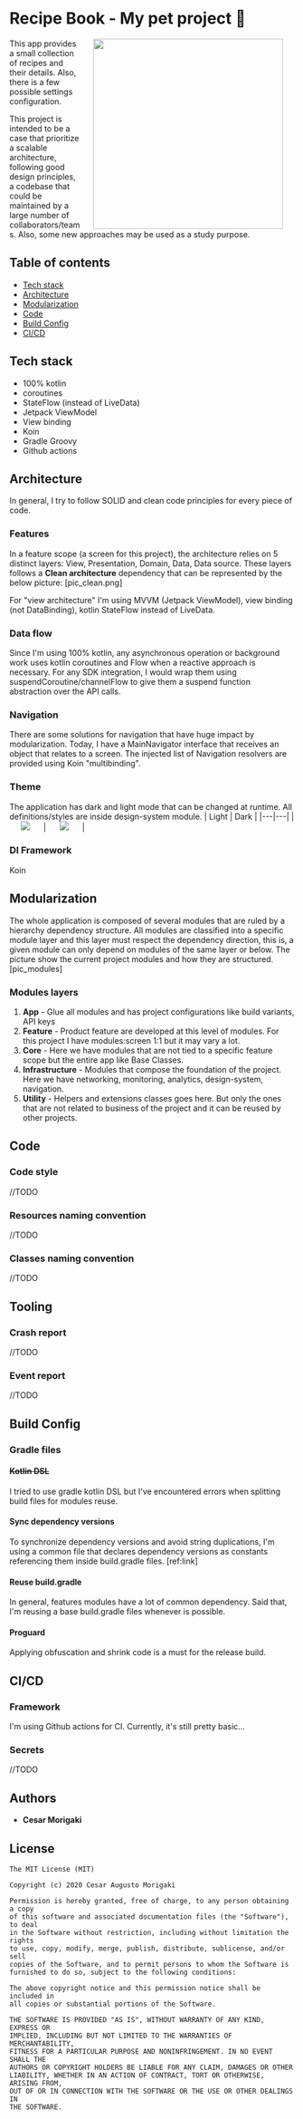 # Recipe Book - My pet project 👷‍
<img src="misc/screenshots/list_dark.png" width="336" align="right" hspace="20">
This app provides a small collection of recipes and their details. Also, there is a few possible settings configuration.

This project is intended to be a case that prioritize a scalable architecture, following good design principles, a codebase that could be maintained by a large number of collaborators/teams. Also, some new approaches may be used as a study purpose.

## Table of contents
-   [Tech stack](https://github.com/cmorigaki/recipe-book/#tech-stack)
-   [Architecture](https://github.com/cmorigaki/recipe-book/#architecture)
-   [Modularization](https://github.com/cmorigaki/recipe-book/#modularization)
-   [Code](https://github.com/cmorigaki/recipe-book/#code)
-   [Build Config](https://github.com/cmorigaki/recipe-book/#build-config)
-   [CI/CD](https://github.com/cmorigaki/recipe-book/#cicd)

## Tech stack
- 100% kotlin
- coroutines
- StateFlow (instead of LiveData)
- Jetpack ViewModel
- View binding
- Koin
- Gradle Groovy
- Github actions

## Architecture
In general, I try to follow SOLID and clean code principles for every piece of code.

### Features
In a feature scope (a screen for this project), the architecture relies on 5 distinct layers: View, Presentation, Domain, Data, Data source. These layers follows a **Clean architecture** dependency that can be represented by the below picture:
[pic_clean.png]

For "view architecture" I'm using MVVM (Jetpack ViewModel), view binding (not DataBinding), kotlin StateFlow instead of LiveData.

### Data flow
Since I'm using 100% kotlin, any asynchronous operation or background work uses kotlin coroutines and Flow when a reactive approach is necessary.
For any SDK integration, I would wrap them using suspendCoroutine/channelFlow to give them a suspend function abstraction over the API calls.

### Navigation
There are some solutions for navigation that have huge impact by modularization.
Today, I have a MainNavigator interface that receives an object that relates to a screen. The injected list of Navigation resolvers are provided using Koin "multibinding".

### Theme
The application has dark and light mode that can be changed at runtime. All definitions/styles are inside design-system module.
| Light | Dark |
|---|---|
| <img src="misc/screenshots/list_light.png" hspace="20"> | <img src="misc/screenshots/list_dark.png" hspace="20"> |

### DI Framework
Koin

## Modularization
The whole application is composed of several modules that are ruled by a hierarchy dependency structure. All modules are classified into a specific module layer and this layer must respect the dependency direction, this is, a given module can only depend on modules of the same layer or below.
The picture show the current project modules and how they are structured.
[pic_modules]

### Modules layers

1. **App** - Glue all modules and has project configurations like build variants, API keys
2. **Feature** - Product feature are developed at this level of modules. For this project I have modules:screen 1:1 but it may vary a lot.
3. **Core** - Here we have modules that are not tied to a specific feature scope but the entire app like Base Classes.
4. **Infrastructure** - Modules that compose the foundation of the project. Here we have networking, monitoring, analytics, design-system, navigation.
4. **Utility** - Helpers and extensions classes goes here. But only the ones that are not related to business of the project and it can be reused by other projects.

## Code

### Code style
//TODO

### Resources naming convention
//TODO

### Classes naming convention
//TODO

## Tooling

### Crash report
//TODO

### Event report
//TODO

## Build Config

### Gradle files

#### ~~Kotlin DSL~~
I tried to use gradle kotlin DSL but I've encountered errors when splitting build files for modules reuse.

#### Sync dependency versions
To synchronize dependency versions and avoid string duplications, I'm using a common file that declares dependency versions as constants referencing them inside build.gradle files. [ref:link]

#### Reuse build.gradle
In general, features modules have a lot of common dependency. Said that, I'm reusing a base build.gradle files whenever is possible.

#### Proguard
Applying obfuscation and shrink code is a must for the release build.

## CI/CD

### Framework
I'm using Github actions for CI. Currently, it's still pretty basic...

### Secrets
//TODO

## Authors

* **Cesar Morigaki**

## License
```
The MIT License (MIT)

Copyright (c) 2020 Cesar Augusto Morigaki

Permission is hereby granted, free of charge, to any person obtaining a copy
of this software and associated documentation files (the "Software"), to deal
in the Software without restriction, including without limitation the rights
to use, copy, modify, merge, publish, distribute, sublicense, and/or sell
copies of the Software, and to permit persons to whom the Software is
furnished to do so, subject to the following conditions:

The above copyright notice and this permission notice shall be included in
all copies or substantial portions of the Software.

THE SOFTWARE IS PROVIDED "AS IS", WITHOUT WARRANTY OF ANY KIND, EXPRESS OR
IMPLIED, INCLUDING BUT NOT LIMITED TO THE WARRANTIES OF MERCHANTABILITY,
FITNESS FOR A PARTICULAR PURPOSE AND NONINFRINGEMENT. IN NO EVENT SHALL THE
AUTHORS OR COPYRIGHT HOLDERS BE LIABLE FOR ANY CLAIM, DAMAGES OR OTHER
LIABILITY, WHETHER IN AN ACTION OF CONTRACT, TORT OR OTHERWISE, ARISING FROM,
OUT OF OR IN CONNECTION WITH THE SOFTWARE OR THE USE OR OTHER DEALINGS IN
THE SOFTWARE.
```
